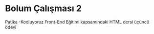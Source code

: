 # Bolum Çalışması 2
[Patika](https://app.patika.dev/) -Kodluyoruz Front-End Eğitimi kapsamındaki HTML dersi  üçüncü ödevi
